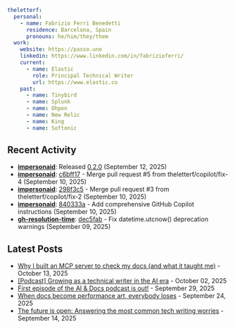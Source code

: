 ```yaml
theletterf:
  personal:
    - name: Fabrizio Ferri Benedetti
      residence: Barcelona, Spain
      pronouns: he/him/they/them
  work:
    website: https://passo.uno
    linkedin: https://www.linkedin.com/in/fabrizioferri/
    current:
      - name: Elastic
        role: Principal Technical Writer
        url: https://www.elastic.co
    past:
      - name: Tinybird
      - name: Splunk
      - name: Ohpen
      - name: New Relic
      - name: King
      - name: Softonic
```

## Recent Activity

<!-- GITHUB-ACTIVITY:START -->
- **[impersonaid](https://github.com/theletterf/impersonaid)**: Released [0.2.0](https://github.com/theletterf/impersonaid/releases/tag/0.2.0) (September 12, 2025)
- **[impersonaid](https://github.com/theletterf/impersonaid)**: [c6bff17](https://github.com/theletterf/impersonaid/commit/c6bff1745c91acdd21d1287f6e36807b0e9a4ea3) - Merge pull request #5 from theletterf/copilot/fix-4 (September 10, 2025)
- **[impersonaid](https://github.com/theletterf/impersonaid)**: [298f3c5](https://github.com/theletterf/impersonaid/commit/298f3c56d635fea3218cf8dc71132c8245b327c0) - Merge pull request #3 from theletterf/copilot/fix-2 (September 10, 2025)
- **[impersonaid](https://github.com/theletterf/impersonaid)**: [840333a](https://github.com/theletterf/impersonaid/commit/840333a5f0c5edce8e46a29535720107b818787e) - Add comprehensive GitHub Copilot instructions (September 10, 2025)
- **[gh-resolution-time](https://github.com/theletterf/gh-resolution-time)**: [dec5fab](https://github.com/theletterf/gh-resolution-time/commit/dec5fab74d526e09154534ccc826756868eb75c6) - Fix datetime.utcnow() deprecation warnings (September 09, 2025)
<!-- GITHUB-ACTIVITY:END -->

## Latest Posts

<!-- BLOG-POSTS:START -->
- [Why I built an MCP server to check my docs (and what it taught me)](https://passo.uno/mcp-server-docs-tooling/) - October 13, 2025
- [[Podcast] Growing as a technical writer in the AI era](https://passo.uno/podcast-growing-as-tech-writer/) - October 02, 2025
- [First episode of the AI & Docs podcast is out!](https://passo.uno/ai-docs-podcast-first-episode/) - September 29, 2025
- [When docs become performance art, everybody loses](https://passo.uno/documentation-theater-everybody-loses/) - September 24, 2025
- [The future is open: Answering the most common tech writing worries](https://passo.uno/tech-writing-optimism-reddit/) - September 14, 2025
<!-- BLOG-POSTS:END -->
